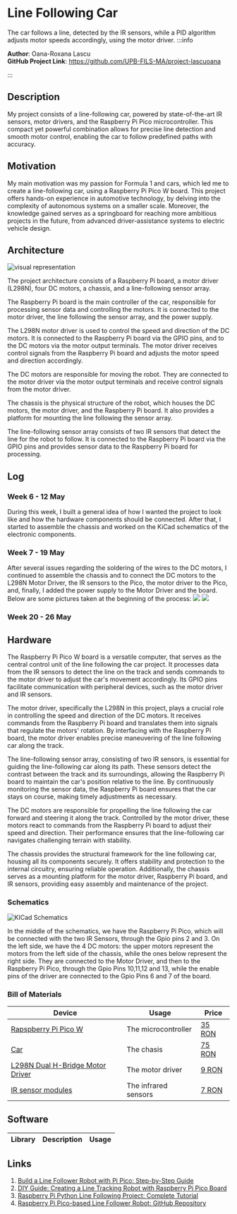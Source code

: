 # Line Following Car
The car follows a line, detected by the IR sensors, while a PID algorithm adjusts motor speeds accordingly, using the motor driver.
:::info 

**Author**: Oana-Roxana Lascu \
**GitHub Project Link**: https://github.com/UPB-FILS-MA/project-lascuoana

:::

## Description

My project consists of a line-following car, powered by state-of-the-art IR sensors, motor drivers, and the Raspberry Pi Pico microcontroller. This compact yet powerful combination allows for precise line detection and smooth motor control, enabling the car to follow predefined paths with accuracy.

## Motivation

My main motivation was my passion for Formula 1 and cars, which led me to create a line-following car, using a Raspberry Pi Pico W board. This project offers hands-on experience in automotive technology, by delving into the complexity of autonomous systems on a smaller scale. Moreover, the knowledge gained serves as a springboard for reaching more ambitious projects in the future, from advanced driver-assistance systems to electric vehicle design.

## Architecture 

![visual representation](architecture.png)

The project architecture consists of a Raspberry Pi board, a motor driver (L298N), four DC motors, a chassis, and a line-following sensor array.

The Raspberry Pi board is the main controller of the car, responsible for processing sensor data and controlling the motors. It is connected to the motor driver, the line following the sensor array, and the power supply.

The L298N motor driver is used to control the speed and direction of the DC motors. It is connected to the Raspberry Pi board via the GPIO pins, and to the DC motors via the motor output terminals. The motor driver receives control signals from the Raspberry Pi board and adjusts the motor speed and direction accordingly.

The DC motors are responsible for moving the robot. They are connected to the motor driver via the motor output terminals and receive control signals from the motor driver.

The chassis is the physical structure of the robot, which houses the DC motors, the motor driver, and the Raspberry Pi board. It also provides a platform for mounting the line following the sensor array.

The line-following sensor array consists of two IR sensors that detect the line for the robot to follow. It is connected to the Raspberry Pi board via the GPIO pins and provides sensor data to the Raspberry Pi board for processing.


## Log

<!--write every week your progress here -->

### Week 6 - 12 May
During this week, I built a general idea of how I wanted the project to look like and how the hardware components should be connected. After that, I started to assemble the chassis and worked on the KiCad schematics of the electronic components.
### Week 7 - 19 May
After several issues regarding the soldering of the wires to the DC motors, I continued to assemble the chassis and to connect the DC motors to the L298N Motor Driver, the IR sensors to the Pico, the motor driver to the Pico, and, finally, I added the power supply to the Motor Driver and the board.
Below are some pictures taken at the beginning of the process:
![](process1.png)
![](process2.png)

### Week 20 - 26 May

## Hardware

The Raspberry Pi Pico W board is a versatile computer, that serves as the central control unit of the line following the car project. It processes data from the IR sensors to detect the line on the track and sends commands to the motor driver to adjust the car's movement accordingly. Its GPIO pins facilitate communication with peripheral devices, such as the motor driver and IR sensors.

The motor driver, specifically the L298N in this project, plays a crucial role in controlling the speed and direction of the DC motors. It receives commands from the Raspberry Pi board and translates them into signals that regulate the motors' rotation. By interfacing with the Raspberry Pi board, the motor driver enables precise maneuvering of the line following car along the track.

The line-following sensor array, consisting of two IR sensors, is essential for guiding the line-following car along its path. These sensors detect the contrast between the track and its surroundings, allowing the Raspberry Pi board to maintain the car's position relative to the line. By continuously monitoring the sensor data, the Raspberry Pi board ensures that the car stays on course, making timely adjustments as necessary.

The DC motors are responsible for propelling the line following the car forward and steering it along the track. Controlled by the motor driver, these motors react to commands from the Raspberry Pi board to adjust their speed and direction. Their performance ensures that the line-following car navigates challenging terrain with stability.

The chassis provides the structural framework for the line following car, housing all its components securely. It offers stability and protection to the internal circuitry, ensuring reliable operation. Additionally, the chassis serves as a mounting platform for the motor driver, Raspberry Pi board, and IR sensors, providing easy assembly and maintenance of the project.

### Schematics

![KICad Schematics](./schematic.jpg)

In the middle of the schematics, we have the Raspberry Pi Pico, which will be connected with the two IR Sensors, through the Gpio pins 2 and 3. On the left side, we have the 4 DC motors: the upper motors represent the motors from the left side of the chassis, while the ones below represent the right side. They are connected to the Motor Driver, and then to the Raspberry Pi Pico, through the Gpio Pins 10,11,12 and 13, while the enable pins of the driver are connected to the Gpio Pins 6 and 7 of the board. 


### Bill of Materials

<!-- Fill out this table with all the hardware components that you might need.

The format is 
```
| [Device](link://to/device) | This is used ... | [price](link://to/store) |

```

-->

| Device | Usage | Price |
|--------|--------|-------|
| [Rapspberry Pi Pico W](https://www.raspberrypi.com/documentation/microcontrollers/raspberry-pi-pico.html) | The microcontroller | [35 RON](https://www.optimusdigital.ro/en/raspberry-pi-boards/12394-raspberry-pi-pico-w.html) |
| [Car](https://cdn.ozdisan.com/ETicaret_Dosya/729231_182181.pdf) | The chasis | [75 RON](https://www.sigmanortec.ro/Kit-sasiu-Smart-Car-4WD-p136281803) |
| [L298N Dual H-Bridge Motor Driver](https://components101.com/sites/default/files/component_datasheet/L298N-Motor-Driver-Datasheet.pdf) | The motor driver | [9 RON](https://www.optimusdigital.ro/ro/drivere-de-motoare-cu-perii/145-driver-de-motoare-dual-l298n.html?search_query=l298n&results=4)
| [IR sensor modules](https://www.circuits-diy.com/hw201-infrared-ir-sensor-module/) | The infrared sensors | [7 RON](https://www.optimusdigital.ro/ro/senzori-senzori-optici/4514-senzor-infrarosu-de-obstacole.html?search_query=senzor+infrarosu&results=121)

## Software

| Library | Description | Usage |
|---------|-------------|-------|


## Links

<!-- Add a few links that inspired you and that you think you will use for your project -->

1. [Build a Line Follower Robot with Pi Pico: Step-by-Step Guide](https://www.instructables.com/Line-Follower-Robot-With-Pi-Pico/)
2. [DIY Guide: Creating a Line Tracking Robot with Raspberry Pi Pico Board](https://srituhobby.com/how-to-make-a-line-tracking-robot-with-raspberry-pi-pico-board/)
3. [Raspberry Pi Python Line Following Project: Complete Tutorial](https://projects.raspberrypi.org/en/projects/rpi-python-line-following/2)
4. [Raspberry Pi Pico-based Line Follower Robot: GitHub Repository](https://github.com/devancakra/Raspberry-Pi-Pico-based-Line-Follower-Robot)
